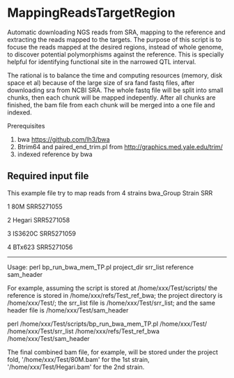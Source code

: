 # MappingReadsTargetRegion
Automatic downloading NGS reads from SRA, mapping to the reference and extracting the reads mapped to the targets.
The purpose of this script is to focuse the reads mapped at the desired regions, instead of whole genome, to discover potential polymorphisms against the reference. This is specially helpful for identifying functional site in the narrowed QTL interval.

The rational is to balance the time and computing resources (memory, disk space et al) because of the large size of sra fand fastq files, after downloading sra from NCBI SRA. The whole fastq file will be split into small chunks, then each chunk will be mapped indepently.
After all chunks are finished, the bam file from each chunk will be merged into a one file and indexed. 

Prerequisites
1. bwa https://github.com/lh3/bwa
2. Btrim64 and paired_end_trim.pl from http://graphics.med.yale.edu/trim/
3. indexed reference by bwa 

Required input file
---------------------------
This example file try to map reads from 4 strains
bwa_Group	Strain	SRR

1	80M	SRR5271055

2	Hegari	SRR5271058

3	IS3620C	SRR5271059

4	BTx623	SRR5271056

---------------------------

Usage:
perl bp_run_bwa_mem_TP.pl project_dir srr_list reference sam_header

For example, assuming the script is stored at /home/xxx/Test/scripts/
the reference is stored in /home/xxx/refs/Test_ref_bwa;
the project directory is /home/xxx/Test/;
the srr_list file is /home/xxx/Test/srr_list;
and the same header file is /home/xxx/Test/sam_header

perl /home/xxx/Test/scripts/bp_run_bwa_mem_TP.pl /home/xxx/Test/ /home/xxx/Test/srr_list /home/xxx/refs/Test_ref_bwa /home/xxx/Test/sam_header

The final combined bam file, for example, will be stored  under the project fold, '/home/xxx/Test/80M.bam' for the 1st strain, '/home/xxx/Test/Hegari.bam' for the 2nd strain.

